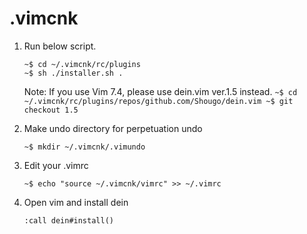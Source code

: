 # .vimcnk

1. Run below script.
     ```
     ~$ cd ~/.vimcnk/rc/plugins
     ~$ sh ./installer.sh .
     ```
	Note: If you use Vim 7.4, please use dein.vim ver.1.5 instead.
		 ```
		 ~$ cd ~/.vimcnk/rc/plugins/repos/github.com/Shougo/dein.vim
		 ~$ git checkout 1.5
		 ```
1. Make undo directory for perpetuation undo
     ```
     ~$ mkdir ~/.vimcnk/.vimundo
     ```
1. Edit your .vimrc
	```
	~$ echo "source ~/.vimcnk/vimrc" >> ~/.vimrc
	```
1. Open vim and install dein

    ```vim
    :call dein#install()
    ```

